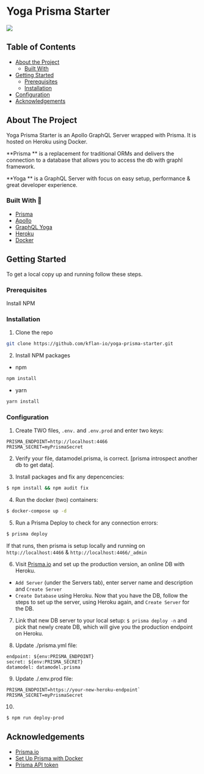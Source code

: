 # Yoga Prisma Starter

![](https://prisma.gallerycdn.vsassets.io/extensions/prisma/vscode-graphql/0.1.7/1550374189143/Microsoft.VisualStudio.Services.Icons.Default)

<!-- TABLE OF CONTENTS -->

## Table of Contents

- [About the Project](#about-the-project)
  - [Built With](#built-with)
- [Getting Started](#getting-started)
  - [Prerequisites](#prerequisites)
  - [Installation](#installation)
- [Configuration](#configureation)
- [Acknowledgements](#acknowledgements)

<!-- ABOUT THE PROJECT -->

## About The Project

Yoga Prisma Starter is an Apollo GraphQL Server wrapped with Prisma. It is hosted on Heroku using Docker.

**Prisma ** is a replacement for traditional ORMs and delivers the connection to a database that allows you to access the db with graphl framework.

**Yoga ** is a GraphQL Server with focus on easy setup, performance & great developer experience.

### Built With :green_heart:

- [Prisma](https://www.prisma.io/with-graphql/)
- [Apollo](https://www.apollographql.com/)
- [GraphQL Yoga](https://github.com/prisma-labs/graphql-yoga)
- [Heroku](https://www.heroku.com/)
- [Docker](https://www.docker.com/)


<!-- GETTING STARTED -->

## Getting Started

To get a local copy up and running follow these steps.

### Prerequisites

Install NPM

### Installation

1. Clone the repo

```sh
git clone https://github.com/kflan-io/yoga-prisma-starter.git
```

2.  Install NPM packages

- npm

```sh
npm install
```

- yarn

```sh
yarn install
```

<!-- yarn install npm@latest -->

### Configuration

1. Create TWO files, `.env.` and `.env.prod` and enter two keys: 
```JS
PRISMA_ENDPOINT=http://localhost:4466 
PRISMA_SECRET=myPrismaSecret
```

2. Verify your file, datamodel.prisma, is correct. [prisma introspect another db to get data].

3. Install packages and fix any depencencies:
```BASH
$ npm install && npm audit fix
```

4.  Run the docker (two) containers: 
```BASH
$ docker-compose up -d
```

5.  Run a Prisma Deploy to check for any connection errors:
```BASH
$ prisma deploy
```
If that runs, then prisma is setup locally and running on `http://localhost:4466` & `http://localhost:4466/_admin`

6.  Visit [Prisma.io](https://app.prisma.io/) and set up the production version, an online DB with Heroku.
- `Add Server` (under the Servers tab), enter server name and description and `Create Server`
- `Create Database` using Heroku. 
Now that you have the DB, follow the steps to set up the server, using Heroku again, and `Create Server` for the DB.

7. Link that new DB server to your local setup:
`$ prisma deploy -n` and pick that newly create DB, which will give you the production endpoint on Heroku. 

8. Update ./prisma.yml file: 
```JS
endpoint: ${env:PRISMA_ENDPOINT}
secret: ${env:PRISMA_SECRET}
datamodel: datamodel.prisma
```

9. Update ./.env.prod file: 
```JS
PRISMA_ENDPOINT=https://your-new-heroku-endpoint`
PRISMA_SECRET=myPrismaSecret
```

10. 
```BASH
$ npm run deploy-prod
```

   <!-- ACKNOWLEDGEMENTS -->

## Acknowledgements

- [Prisma.io](https://www.prisma.io/)
- [Set Up Prisma with Docker](https://www.prisma.io/docs/get-started/01-setting-up-prisma-new-database-JAVASCRIPT-a002/)
- [Prisma API token](https://www.prisma.io/docs/reference/prisma-api/concepts-utee3eiquo#api-token)
